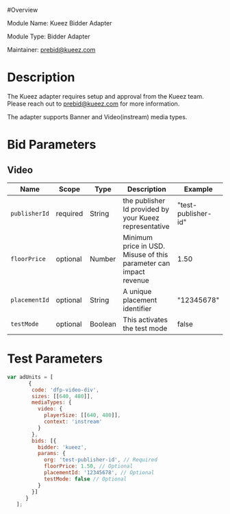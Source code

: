 #Overview

Module Name: Kueez Bidder Adapter

Module Type: Bidder Adapter

Maintainer: prebid@kueez.com


# Description

The Kueez adapter requires setup and approval from the Kueez team. Please reach out to prebid@kueez.com for more information.

The adapter supports Banner and Video(instream) media types.

# Bid Parameters
## Video

| Name          | Scope | Type | Description                                                       | Example
|---------------| ----- | ---- |-------------------------------------------------------------------| -------
| `publisherId` | required | String | the publisher Id provided by your Kueez representative             | "test-publisher-id"
| `floorPrice`  | optional | Number | Minimum price in USD. Misuse of this parameter can impact revenue | 1.50
| `placementId` | optional | String | A unique placement identifier                                     | "12345678"
| `testMode`    | optional | Boolean | This activates the test mode                                      | false

# Test Parameters
```javascript
var adUnits = [
       {
        code: 'dfp-video-div',
        sizes: [[640, 480]],
        mediaTypes: {
          video: {
            playerSize: [[640, 480]],
            context: 'instream'
          }
        },
        bids: [{
          bidder: 'kueez',
          params: {
            org: 'test-publisher-id', // Required
            floorPrice: 1.50, // Optional
            placementId: '12345678', // Optional
            testMode: false // Optional
          }
        }]
      }
   ];
```
